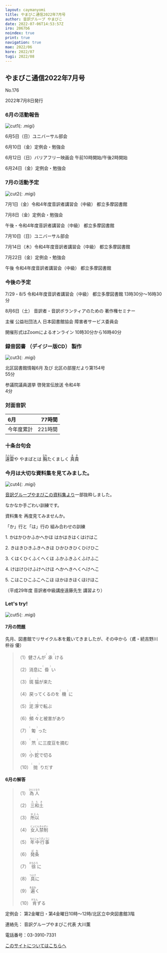 ```yaml
---
layout: caymanyomi
title: やまびこ通信2022年7月号
author: 音訳グループ やまびこ
date: 2022-07-06T14:53:57Z
iro: 2067b6
noindex: true
print: true
navigation: true
mae: 2022/06
kore: 2022/07
tugi: 2022/08
---
```



## <span data-dur="4.125" data-begin="2.750" id="xmri_0001" markdown="1"> やまびこ通信2022年7月号</span>

<span data-dur="2.591" data-begin="6.875" id="xmri_0002" markdown="1">No.176</span>

<span data-dur="5.463" data-begin="9.466" id="xmri_0003" markdown="1">2022年7月8日発行</span>

### <span data-dur="3.414" data-begin="20.134" id="xmri_0006" markdown="1"> 6月の活動報告</span>

![cut1](media/07/cut1.png){: .migi}

<span data-dur="2.066" data-begin="25.398" id="xmri_0008" markdown="1">6月5日（日）</span><span data-dur="2.504" data-begin="27.464" id="xmri_0009" markdown="1">ユニバーサル部会</span>

<span data-dur="2.047" data-begin="29.968" id="xmri_000A" markdown="1">6月10日（金）</span><span data-dur="2.986" data-begin="32.015" id="xmri_000B" markdown="1">定例会・勉強会</span>

<span data-dur="2.331" data-begin="35.001" id="xmri_000C" markdown="1">6月12日（日）</span><span data-dur="5.457" data-begin="37.332" id="xmri_000D" markdown="1">バリアフリー映画会 午前10時開始/午後2時開始</span>

<span data-dur="2.392" data-begin="42.789" id="xmri_000E" markdown="1">6月24日（金）</span><span data-dur="4.387" data-begin="45.181" id="xmri_000F" markdown="1">定例会・勉強会</span>

### <span data-dur="3.275" data-begin="49.568" id="xmri_0010" markdown="1"> 7月の活動予定</span>

![cut2](media/07/cut2.png){: .migi}

<span data-dur="2.156" data-begin="54.693" id="xmri_0012" markdown="1">7月1日（金）</span><span data-dur="2.650" data-begin="56.849" id="xmri_0013" markdown="1">令和4年度音訳者講習会</span><span data-dur="1.120" data-begin="59.499" id="xmri_0014" markdown="1">（中級）</span> <span data-dur="2.487" data-begin="60.619" id="xmri_0015" markdown="1">都立多摩図書館</span>

<span data-dur="2.045" data-begin="63.106" id="xmri_0016" markdown="1">7月8日（金）</span><span data-dur="2.636" data-begin="65.151" id="xmri_0017" markdown="1">定例会・勉強会</span>

<span data-dur="3.169" data-begin="67.787" id="xmri_0018" markdown="1">午後・令和4年度音訳者講習会</span><span data-dur="1.120" data-begin="70.956" id="xmri_0019" markdown="1">（中級）</span> <span data-dur="2.487" data-begin="72.076" id="xmri_001A" markdown="1">都立多摩図書館</span>

<span data-dur="2.078" data-begin="74.563" id="xmri_001B" markdown="1">7月10日（日）</span><span data-dur="2.503" data-begin="76.641" id="xmri_001C" markdown="1">ユニバーサル部会</span>

<span data-dur="2.296" data-begin="79.144" id="xmri_001D" markdown="1">7月14日（木）</span><span data-dur="2.650" data-begin="81.440" id="xmri_001E" markdown="1">令和4年度音訳者講習会</span><span data-dur="1.121" data-begin="84.090" id="xmri_001F" markdown="1">（中級）</span> <span data-dur="2.486" data-begin="85.211" id="xmri_0020" markdown="1">都立多摩図書館</span>

<span data-dur="2.417" data-begin="87.697" id="xmri_0021" markdown="1">7月22日（金）</span><span data-dur="2.636" data-begin="90.114" id="xmri_0022" markdown="1">定例会・勉強会</span>

<span data-dur="3.169" data-begin="92.750" id="xmri_0023" markdown="1">午後 令和4年度音訳者講習会</span><span data-dur="1.120" data-begin="95.919" id="xmri_0024" markdown="1">（中級）</span> <span data-dur="3.886" data-begin="97.039" id="xmri_0025" markdown="1">都立多摩図書館</span>

### <span data-dur="2.630" data-begin="100.925" id="xmri_0026" markdown="1"> 今後の予定</span>

<span data-dur="5.338" data-begin="103.555" id="xmri_0027" markdown="1">7/29・8/5 令和4年度音訳者講習会</span><span data-dur="1.120" data-begin="108.893" id="xmri_0028" markdown="1">（中級）</span> <span data-dur="7.387" data-begin="110.013" id="xmri_0029" markdown="1">都立多摩図書館 13時30分～16時30分</span>

<span data-dur="1.920" data-begin="117.400" id="xmri_002A" markdown="1">8月6日（土）</span> <span data-dur="4.728" data-begin="119.320" id="xmri_002B" markdown="1">音訳者・音訳ボランティアのための 著作権セミナー</span>

<span data-dur="6.312" data-begin="124.048" id="xmri_002C" markdown="1">主催 公益社団法人 日本図書館協会 障害者サービス委員会</span>

<span data-dur="8.720" data-begin="130.360" id="xmri_002D" markdown="1">開催形式はZoomによるオンライン 10時30分から16時40分</span>

### <span data-dur="4.728" data-begin="139.080" id="xmri_002E" markdown="1"> 録音図書<span class="infty_silent"> （</span>デイジー版CD<span class="infty_silent">） </span>製作</span>

![cut3](media/07/cut3.png){: .migi}

<span data-dur="5.513" data-begin="148.451" id="xmri_0032" markdown="1">北区図書館情報6月 及び 北区の部屋だより第154号</span>  
<span data-dur="1.846" data-begin="153.964" id="xmri_0033" markdown="1">55分</span>

<span data-dur="4.512" data-begin="155.810" id="xmri_0034" markdown="1">参議院議員選挙 啓発宣伝放送 令和4年</span>  
<span data-dur="3.305" data-begin="160.322" id="xmri_0035" markdown="1">4分</span>

### <span data-dur="2.666" data-begin="163.627" id="xmri_0036" markdown="1"> 対面音訳</span>

<span data-dur="1.150" data-begin="166.293" id="xmri_0037" markdown="1">6月</span>|<span data-dur="2.519" data-begin="167.443" id="xmri_0038" markdown="1">77時間</span>
|:---|---:|
<span data-dur="1.591" data-begin="169.962" id="xmri_0039" markdown="1">今年度累計</span>|<span data-dur="4.205" data-begin="171.553" id="xmri_003A" markdown="1">221時間</span>

### <span data-dur="2.768" data-begin="175.758" id="xmri_003B" markdown="1"> 十条台句会</span>

<span data-dur="8.476" data-begin="178.526" id="xmri_003C" markdown="1"><ruby>遠雷<rp>(</rp><rt>えんらい</rt><rp>)</rp></ruby>や やまばとは <ruby>胸<rp>(</rp><rt>むね</rt><rp>)</rp></ruby>たくましく</span>
<span class="haigo" data-dur="3.117" data-begin="187.002" id="xmri_003D" markdown="1"><ruby>真貴<rp>(</rp><rt>まき</rt><rp>)</rp></ruby></span>

### <span data-dur="5.647" data-begin="190.119" id="xmri_003E" markdown="1"> 今月は大切な資料集を見てみました。</span>

![cut4](media/07/cut4.png){: .migi}

<a href="https://drive.google.com/file/d/1HmYinQR1wzOvQkhZVy23QfHU4vYQgoHQ/view?usp=share_link" data-dur="5.074" data-begin="195.766" id="xmri_003F" markdown="1">音訳グループやまびこの資料集より</a><span data-dur="3.205" data-begin="200.840" id="xmri_0040" markdown="1">一部抜粋しました。</span>

<span data-dur="3.554" data-begin="204.045" id="xmri_0041" markdown="1">なかなか手ごわい訓練です。</span>

<span data-dur="5.124" data-begin="207.599" id="xmri_0042" markdown="1">資料集を 再度見てみませんか。</span>

<span data-dur="4.140" data-begin="214.573" id="xmri_0044" markdown="1">「か<span class="infty_silent">」</span>行と<span class="infty_silent">「</span>は<span class="infty_silent">」</span>行の 組み合わせの訓練</span>

<span data-dur=".815" data-begin="218.713" id="xmri_0045" markdown="1">1.</span> <span data-dur="3.872" data-begin="219.528" id="xmri_0046" markdown="1">かはかひかふかへかほ はかはきはくはけはこ</span>

<span data-dur=".704" data-begin="223.400" id="xmri_0047" markdown="1">2.</span> <span data-dur="3.764" data-begin="224.104" id="xmri_0048" markdown="1">きはきひきふきへきほ ひかひきひくひけひこ</span>

<span data-dur=".870" data-begin="227.868" id="xmri_0049" markdown="1">3.</span> <span data-dur="3.681" data-begin="228.738" id="xmri_004A" markdown="1">くはくひくふくへくほ ふかふきふくふけふこ</span>

<span data-dur=".797" data-begin="232.419" id="xmri_004B" markdown="1">4.</span> <span data-dur="3.929" data-begin="233.216" id="xmri_004C" markdown="1">けはけひけふけへけほ へかへきへくへけへこ</span>

<span data-dur=".715" data-begin="237.145" id="xmri_004D" markdown="1">5.</span> <span data-dur="4.633" data-begin="237.860" id="xmri_004E" markdown="1">こはこひこふこへこほ ほかほきほくほけほこ</span>

<span data-dur="3.589" data-begin="242.493" id="xmri_004F" markdown="1">（平成29年度 音訳者中級講座</span><span data-dur="3.571" data-begin="246.082" id="xmri_0050" markdown="1">遠藤先生 講習より）</span>

### <span data-dur=".500" data-begin="249.653" id="xmri_0051" markdown="1"></span> <span data-dur="2.340" data-begin="250.153" id="xmri_0052" markdown="1">Let&apos;s try!</span>

![cut5](media/07/cut5.png){: .migi}

#### <span data-dur="2.813" data-begin="254.343" id="xmri_0054" markdown="1"> 7月の問題</span>

<span data-dur="1.182" data-begin="257.156" id="xmri_0055" markdown="1">先月、</span><span data-dur="3.192" data-begin="258.338" id="xmri_0056" markdown="1">図書館でリサイクル本を戴いてきましたが、</span><span data-dur="1.344" data-begin="261.530" id="xmri_0057" markdown="1">その中から</span><span data-dur="4.180" data-begin="262.874" id="xmri_0058" markdown="1">（鳶・続吉野川 枡谷<span class="infty_silent_space"> </span>優）</span>

<blockquote markdown="1">

<span class="infty_silent">（1）健さんが<ruby>承<rp>(</rp><rt>（　　　）</rt><rp>)</rp></ruby>ける</span>

<span class="infty_silent">（2）消息に<ruby>昏<rp>(</rp><rt>（　　　）</rt><rp>)</rp></ruby>い</span>

<span class="infty_silent">（3）<ruby>斑猫<rp>(</rp><rt>（　　　）</rt><rp>)</rp></ruby>が来た</span>

<span class="infty_silent">（4）戻ってくるのを<ruby>機<rp>(</rp><rt>（　　　）</rt><rp>)</rp></ruby>に</span>

<span class="infty_silent">（5）<ruby>泥濘<rp>(</rp><rt>（　　　）</rt><rp>)</rp></ruby>で転ぶ</span>

<span class="infty_silent">（6）<ruby>頻々<rp>(</rp><rt>（　　　）</rt><rp>)</rp></ruby>と被害があり</span>

<span class="infty_silent">（7）<ruby>匍<rp>(</rp><rt>（　　　）</rt><rp>)</rp></ruby>った</span>

<span class="infty_silent">（8）<ruby>笊<rp>(</rp><rt>（　　　）</rt><rp>)</rp></ruby>に三度豆を摘む</span>

<span class="infty_silent">（9）<ruby>小鉈<rp>(</rp><rt>（　　　）</rt><rp>)</rp></ruby>で切る</span>

<span class="infty_silent">（10）<ruby>抛<rp>(</rp><rt>（　　　）</rt><rp>)</rp></ruby>りだす</span>

</blockquote>

#### <span data-dur="2.224" data-begin="271.579" id="xmri_005A" markdown="1"> 6月の解答</span>

<blockquote markdown="1">

<span data-dur="1.178" data-begin="273.803" id="xmri_005B" markdown="1">（1）</span> <span data-dur="1.639" data-begin="274.981" id="xmri_005C" markdown="1"><ruby>為人<rp>(</rp><rt>ひととなり</rt><rp>)</rp></ruby></span>

<span data-dur="1.017" data-begin="276.620" id="xmri_005D" markdown="1">（2）</span> <span data-dur="1.463" data-begin="277.637" id="xmri_005E" markdown="1"><ruby>三和土<rp>(</rp><rt>たたき</rt><rp>)</rp></ruby></span>

<span data-dur="1.143" data-begin="279.100" id="xmri_005F" markdown="1">（3）</span> <span data-dur="1.463" data-begin="280.243" id="xmri_0060" markdown="1"><ruby>所以<rp>(</rp><rt>ゆえん</rt><rp>)</rp></ruby></span>

<span data-dur="1.119" data-begin="281.706" id="xmri_0061" markdown="1">（4）</span> <span data-dur="1.974" data-begin="282.825" id="xmri_0062" markdown="1"><ruby>女人禁制<rp>(</rp><rt>にょにんきんぜい</rt><rp>)</rp></ruby></span>

<span data-dur="1.046" data-begin="284.799" id="xmri_0063" markdown="1">（5）</span> <span data-dur="1.898" data-begin="285.845" id="xmri_0064" markdown="1"><ruby>年中行事<rp>(</rp><rt>ねんじゅうぎょうじ</rt><rp>)</rp></ruby></span>

<span data-dur="1.177" data-begin="287.743" id="xmri_0065" markdown="1">（6）</span> <span data-dur="1.378" data-begin="288.920" id="xmri_0066" markdown="1"><ruby>発条<rp>(</rp><rt>ばね</rt><rp>)</rp></ruby></span>

<span data-dur="1.170" data-begin="290.298" id="xmri_0067" markdown="1">（7）</span> <span data-dur="1.644" data-begin="291.468" id="xmri_0068" markdown="1"><ruby>徐<rp>(</rp><rt>おもむろ</rt><rp>)</rp></ruby>に</span>

<span data-dur="1.211" data-begin="293.112" id="xmri_0069" markdown="1">（8）</span> <span data-dur="1.625" data-begin="294.323" id="xmri_006A" markdown="1"><ruby>具<rp>(</rp><rt>つぶさ</rt><rp>)</rp></ruby>に</span>

<span data-dur="1.197" data-begin="295.948" id="xmri_006B" markdown="1">（9）</span> <span data-dur="1.541" data-begin="297.145" id="xmri_006C" markdown="1"><ruby>遍<rp>(</rp><rt>あまね</rt><rp>)</rp></ruby>く</span>

<span data-dur="1.137" data-begin="298.686" id="xmri_006D" markdown="1">（10）</span> <span data-dur="1.643" data-begin="299.823" id="xmri_006E" markdown="1"><ruby>肯<rp>(</rp><rt>がえん</rt><rp>)</rp></ruby>ずる</span>

</blockquote>

<span data-dur="1.204" data-begin="301.466" id="xmri_006F" markdown="1">定例会：</span> <span data-dur="4.115" data-begin="302.670" id="xmri_0070" markdown="1">第2金曜日・第4金曜日10時～12時</span><span data-dur="3.048" data-begin="306.785" id="xmri_0071" markdown="1">/北区立中央図書館3階</span>

<span data-dur="1.318" data-begin="309.833" id="xmri_0072" markdown="1">連絡先：</span> <span data-dur="3.965" data-begin="311.151" id="xmri_0073" markdown="1">音訳グループやまびこ代表 大川薫</span>

<span data-dur="1.410" data-begin="315.116" id="xmri_0074" markdown="1">電話番号：</span><span data-dur="4.305" data-begin="316.526" id="xmri_0075" markdown="1">03-3910-7331</span>

<a href="mailto:ymbk2016ml@gmail.com?Subject=やまびこウェブサイトについて" data-dur="5.930" data-begin="320.831" id="xmri_0076" markdown="1">このサイトについてはこちらへ</a>


